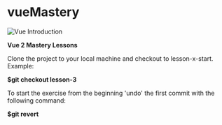 # vueMastery

<img src = "https://miro.medium.com/max/3920/1*oZqGznbYXJfBlvGp5gQlYQ.jpeg" alt="Vue Introduction">

<strong>Vue 2 Mastery Lessons</strong>

<p>Clone the project to your local machine and checkout to lesson-x-start. Example:</p>
<p><strong> $git checkout lesson-3 </strong> </p>

<p> To start the exercise from the beginning 'undo' the first commit with the following command: </p>
<p> <strong> $git revert <commit> </strong> </p>
